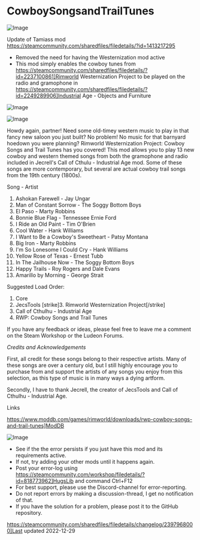 # CowboySongsandTrailTunes

![Image](https://i.imgur.com/buuPQel.png)

Update of Tamiass mod
https://steamcommunity.com/sharedfiles/filedetails/?id=1413217295

- Removed the need for having the Westernization mod active
- This mod simply enables the cowboy tunes from https://steamcommunity.com/sharedfiles/filedetails/?id=2237100861]Rimworld Westernization Project to be played on the radio and gramophone in https://steamcommunity.com/sharedfiles/filedetails/?id=2249289906]Industrial Age - Objects and Furniture

![Image](https://i.imgur.com/pufA0kM.png)

	
![Image](https://i.imgur.com/Z4GOv8H.png)

Howdy again, partner! Need some old-timey western music to play in that fancy new saloon you just built? No problem! No music for that barnyard hoedown you were planning? Rimworld Westernization Project: Cowboy Songs and Trail Tunes has you covered! This mod allows you to play 13 new cowboy and western themed songs from both the gramophone and radio included in Jecrell's Call of Cthulu - Industrial Age mod. Some of these songs are more contemporary, but several are actual cowboy trail songs from the 19th century (1800s).

Song - Artist

1. Ashokan Farewell - Jay Ungar
2. Man of Constant Sorrow - The Soggy Bottom Boys
3. El Paso - Marty Robbins
4. Bonnie Blue Flag - Tennessee Ernie Ford
5. I Ride an Old Paint - Tim O'Brien
6. Cool Water - Hank Williams
7. I Want to Be a Cowboy's Sweetheart - Patsy Montana
8. Big Iron - Marty Robbins
9. I'm So Lonesome I Could Cry - Hank Williams
10. Yellow Rose of Texas - Ernest Tubb
11. In The Jailhouse Now - The Soggy Bottom Boys
12. Happy Trails - Roy Rogers and Dale Evans
13. Amarillo by Morning - George Strait

Suggested Load Order:

1. Core
2. JecsTools
[strike]3. Rimworld Westernization Project[/strike]
4. Call of Cthulhu - Industrial Age
5. RWP: Cowboy Songs and Trail Tunes

If you have any feedback or ideas, please feel free to leave me a comment on the Steam Workshop or the Ludeon Forums.

*Credits and Acknowledgements*

First, all credit for these songs belong to their respective artists. Many of these songs are over a century old, but I still highly encourage you to purchase from and support the artists of any songs you enjoy from this selection, as this type of music is in many ways a dying artform.

Secondly, I have to thank Jecrell, the creator of JecsTools and Call of Cthulhu - Industrial Age.

Links

https://www.moddb.com/games/rimworld/downloads/rwp-cowboy-songs-and-trail-tunes]ModDB

![Image](https://i.imgur.com/PwoNOj4.png)



-  See if the the error persists if you just have this mod and its requirements active.
-  If not, try adding your other mods until it happens again.
-  Post your error-log using https://steamcommunity.com/workshop/filedetails/?id=818773962]HugsLib and command Ctrl+F12
-  For best support, please use the Discord-channel for error-reporting.
-  Do not report errors by making a discussion-thread, I get no notification of that.
-  If you have the solution for a problem, please post it to the GitHub repository.




https://steamcommunity.com/sharedfiles/filedetails/changelog/2397968000]Last updated 2022-12-29
